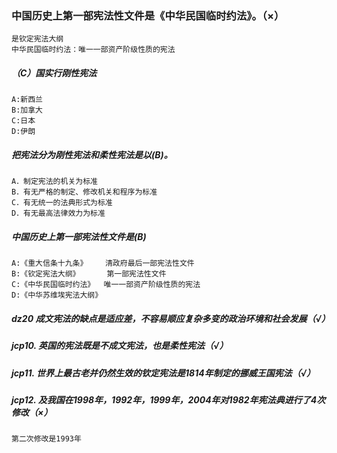 ### 中国历史上第一部宪法性文件是《中华民国临时约法》。（×）
    是钦定宪法大纲
    中华民国临时约法：唯一一部资产阶级性质的宪法

##### （C）国实行刚性宪法
    A:新西兰
    B:加拿大
    C:日本
    D:伊朗  


##### 把宪法分为刚性宪法和柔性宪法是以(B)。
    A．制定宪法的机关为标准
    B．有无严格的制定、修改机关和程序为标准
    C．有无统一的法典形式为标准
    D．有无最高法律效力为标准    

##### 中国历史上第一部宪法性文件是(B)
    A:《重大信条十九条》    清政府最后一部宪法性文件
    B:《钦定宪法大纲》      第一部宪法性文件
    C:《中华民国临时约法》  唯一一部资产阶级性质的宪法
    D:《中华苏维埃宪法大纲》
    
##### dz20 成文宪法的缺点是适应差，不容易顺应复杂多变的政治环境和社会发展（√）

##### jcp10. 英国的宪法既是不成文宪法，也是柔性宪法（√）
    
##### jcp11. 世界上最古老并仍然生效的钦定宪法是1814年制定的挪威王国宪法（√）

##### jcp12. 及我国在1998年，1992年，1999年，2004年对1982年宪法典进行了4次修改（×）
    第二次修改是1993年











